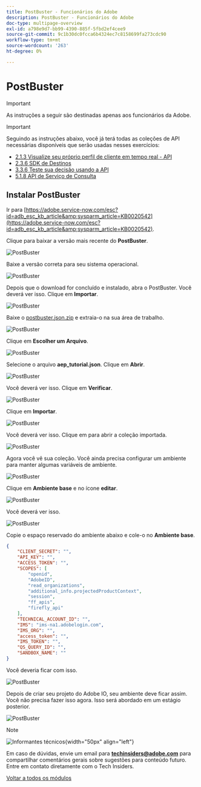 ```yaml
---
title: PostBuster - Funcionários do Adobe
description: PostBuster - Funcionários do Adobe
doc-type: multipage-overview
exl-id: a798e9d7-bb99-4390-885f-5fbd2ef4cee9
source-git-commit: 9c1b30dc0fcca6b4324ec7c8158699fa273cdc90
workflow-type: tm+mt
source-wordcount: '263'
ht-degree: 0%

---
```


# PostBuster

>[!IMPORTANT]
>
>As instruções a seguir são destinadas apenas aos funcionários da Adobe.

>[!IMPORTANT]
>
>Seguindo as instruções abaixo, você já terá todas as coleções de API necessárias disponíveis que serão usadas nesses exercícios:
>
>- [2.1.3 Visualize seu próprio perfil de cliente em tempo real - API](./modules/rtcdp-b2c/module2.1/ex3.md)
>- [2.3.6 SDK de Destinos](./modules/rtcdp-b2c/module2.3/ex6.md)
>- [3.3.6 Teste sua decisão usando a API](./modules/ajo-b2c/module3.3/ex6.md)
>- [5.1.8 API de Serviço de Consulta](./modules/datadistiller/module5.1/ex8.md)

## Instalar PostBuster

Ir para [https://adobe.service-now.com/esc?id=adb_esc_kb_article&amp;sysparm_article=KB0020542](https://adobe.service-now.com/esc?id=adb_esc_kb_article&amp;sysparm_article=KB0020542).

Clique para baixar a versão mais recente do **PostBuster**.

![PostBuster](./assets/images/pb1.png)

Baixe a versão correta para seu sistema operacional.

![PostBuster](./assets/images/pb2.png)

Depois que o download for concluído e instalado, abra o PostBuster. Você deverá ver isso. Clique em **Importar**.

![PostBuster](./assets/images/pb3.png)

Baixe o [postbuster.json.zip](./assets/postman/postbuster.json.zip) e extraia-o na sua área de trabalho.

![PostBuster](./assets/images/pbpb.png)

Clique em **Escolher um Arquivo**.

![PostBuster](./assets/images/pb4.png)

Selecione o arquivo **aep_tutorial.json**. Clique em **Abrir**.

![PostBuster](./assets/images/pb5.png)

Você deverá ver isso. Clique em **Verificar**.

![PostBuster](./assets/images/pb6.png)

Clique em **Importar**.

![PostBuster](./assets/images/pb7.png)

Você deverá ver isso. Clique em para abrir a coleção importada.

![PostBuster](./assets/images/pb8.png)

Agora você vê sua coleção. Você ainda precisa configurar um ambiente para manter algumas variáveis de ambiente.

![PostBuster](./assets/images/pb9.png)

Clique em **Ambiente base** e no ícone **editar**.

![PostBuster](./assets/images/pb10.png)

Você deverá ver isso.

![PostBuster](./assets/images/pb11.png)

Copie o espaço reservado do ambiente abaixo e cole-o no **Ambiente base**.

```json
{
	"CLIENT_SECRET": "",
	"API_KEY": "",
	"ACCESS_TOKEN": "",
	"SCOPES": [
		"openid",
		"AdobeID",
		"read_organizations",
		"additional_info.projectedProductContext",
		"session",
		"ff_apis",
		"firefly_api"
	],
	"TECHNICAL_ACCOUNT_ID": "",
	"IMS": "ims-na1.adobelogin.com",
	"IMS_ORG": "",
	"access_token": "",
	"IMS_TOKEN": "",
	"QS_QUERY_ID": "",
	"SANDBOX_NAME": ""
}
```

Você deveria ficar com isso.

![PostBuster](./assets/images/pb12.png)

Depois de criar seu projeto do Adobe IO, seu ambiente deve ficar assim. Você não precisa fazer isso agora. Isso será abordado em um estágio posterior.

![PostBuster](./assets/images/pb13.png)

>[!NOTE]
>
>![Informantes técnicos](./assets/images/techinsiders.png){width="50px" align="left"}
>
>Em caso de dúvidas, envie um email para **techinsiders@adobe.com** para compartilhar comentários gerais sobre sugestões para conteúdo futuro. Entre em contato diretamente com o Tech Insiders.

[Voltar a todos os módulos](./overview.md)
